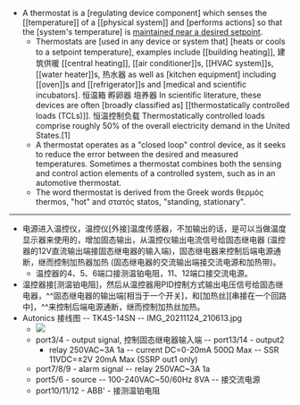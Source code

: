 - A thermostat is a [regulating device component] which senses the [[temperature]] of a [[physical system]] and [performs actions] so that the [system's temperature] is [maintained near a desired setpoint]([[setpoint]]).
    - Thermostats are [used in any device or system that] [heats or cools to a setpoint temperature], examples include [[building heating]], 建筑供暖 [[central heating]], [[air conditioner]]s, [[HVAC system]]s, [[water heater]]s, 热水器 as well as [kitchen equipment] including [[oven]]s and [[refrigerator]]s and [medical and scientific incubators]. 恒温箱 孵卵器 培养器 In scientific literature, these devices are often [broadly classified as] [[thermostatically controlled loads (TCLs)]]. 恒温控制负载 Thermostatically controlled loads comprise roughly 50% of the overall electricity demand in the United States.[1]
    - A thermostat operates as a "closed loop" control device, as it seeks to reduce the error between the desired and measured temperatures. Sometimes a thermostat combines both the sensing and control action elements of a controlled system, such as in an automotive thermostat.
    - The word thermostat is derived from the Greek words θερμός thermos, "hot" and στατός statos, "standing, stationary".
- ---
- 电源进入温控仪，温控仪[外接]温度传感器，不加输出的话，是可以当做温度显示器来使用的，增加固态输出，从温控仪输出电流信号给固态继电器 (温控器的12V直流输出端接固态继电器的输入端)，固态继电器来控制后端电源通断，继而控制加热器加热 (固态继电器的交流输出端接交流电源和加热带)。
    - 温控器的4、5、6端口接测温铂电阻，11、12端口接交流电源。
- 温控器接[测温铂电阻]，然后从温控器用PID控制方式输出电压信号给固态继电器，^^固态继电器的输出端[相当于一个开关]，和[加热丝][串接在一个回路中]，^^来控制后端电源通断，继而控制加热丝加热。
- Autonics 接线图 -- TK4S-14SN -- IMG_20211124_210613.jpg
    - ![](https://firebasestorage.googleapis.com/v0/b/firescript-577a2.appspot.com/o/imgs%2Fapp%2FXELiu-NovaKG%2FPdWDzQhIuv.png?alt=media&token=bdaebe47-8b48-4049-9137-5797b3118b14)
    - port3/4 - output signal, 控制固态继电器输入端 -- port13/14 - output2
        - relay 250VAC~3A 1a -- current DC=0-20mA 500Ω Max -- SSR 11VDC=±2V 20mA Max (SSRP out1 only)
    - port7/8/9 - alarm signal -- relay 250VAC~3A 1a
    - port5/6 - source -- 100-240VAC~50/60Hz 8VA -- 接交流电源
    - port10/11/12 - ABB' - 接测温铂电阻
